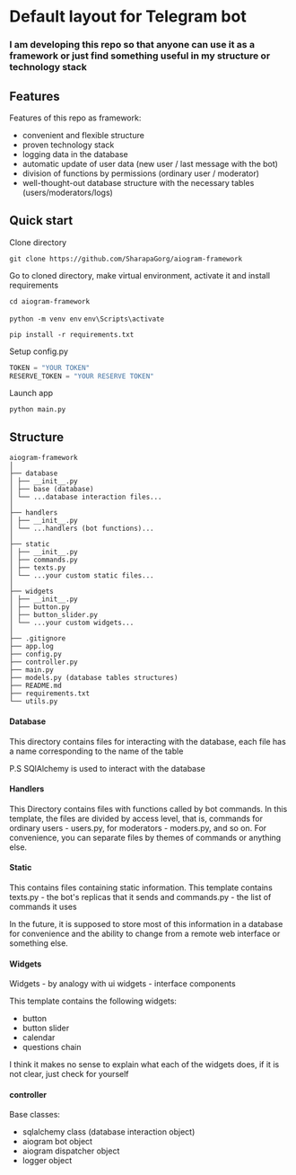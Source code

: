 # Default layout for Telegram bot

### I am developing this repo so that anyone can use it as a framework or just find something useful in my structure or technology stack

## Features

Features of this repo as framework:
 - convenient and flexible structure
 - proven technology stack
 - logging data in the database
 - automatic update of user data (new user / last message with the bot)
 - division of functions by permissions (ordinary user / moderator)
 - well-thought-out database structure with the necessary tables (users/moderators/logs)

## Quick start

Clone directory

```git clone https://github.com/SharapaGorg/aiogram-framework```

Go to cloned directory, make virtual environment, activate it and install requirements

```cd aiogram-framework``` 

```python -m venv env``` ```env\Scripts\activate```

```pip install -r requirements.txt```

Setup config.py

```python
TOKEN = "YOUR TOKEN"
RESERVE_TOKEN = "YOUR RESERVE TOKEN"
```

Launch app

```python main.py```

## Structure
```
aiogram-framework
│
├── database
│ ├── __init__.py
│ ├── base (database)
│ └── ...database interaction files...
│
├── handlers
│ ├── __init__.py
│ └── ...handlers (bot functions)...
│
├── static
│ ├── __init__.py
│ ├── commands.py
│ ├── texts.py
│ └── ...your custom static files...
│
├── widgets
│ ├── __init__.py
│ ├── button.py
│ ├── button_slider.py
│ └── ...your custom widgets...
│
├── .gitignore
├── app.log
├── config.py
├── controller.py
├── main.py
├── models.py (database tables structures)
├── README.md
├── requirements.txt
└── utils.py
```

#### Database

This directory contains files for interacting 
with the database, each file has a name corresponding to the name of the table

P.S SQlAlchemy is used to interact with the database

#### Handlers

This Directory contains files with functions called by bot commands. 
In this template, the files are divided by access level, that is, commands for ordinary users - users.py, for moderators - moders.py, and so on. 
For convenience, you can separate files by themes of commands or anything else.

#### Static

This contains files containing static information. This template contains texts.py - 
the bot's replicas that it sends and commands.py - the list of commands it uses

In the future, it is supposed to store most of this information in 
a database for convenience and the ability to change from a remote web interface or something else.

#### Widgets

Widgets - by analogy with ui widgets - interface components

This template contains the following widgets:
* button
* button slider
* calendar
* questions chain

I think it makes no sense to explain what each of the widgets does, if it is not clear, just check for yourself

#### controller

Base classes:
* sqlalchemy class (database interaction object)
* aiogram bot object
* aiogram dispatcher object
* logger object
